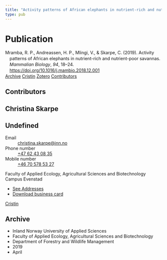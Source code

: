 ```yaml
---
title: "Activity patterns of African elephants in nutrient-rich and nutrient-poor savannas"
type: pub
---
```

<h1>Publication</h1>
<article id="csl-bib-container-SXF66YSX" class="csl-bib-container">
  <div class="csl-bib-body" style="line-height: 1.35; padding-left: 1em; text-indent:-1em;">
  <div class="csl-entry">Mramba, R. P., Andreassen, H. P., Mlingi, V., &amp; Skarpe, C. (2019). Activity patterns of African elephants in nutrient-rich and nutrient-poor savannas. <i>Mammalian Biology</i>, <i>94</i>, 18&#x2013;24. <a href="https://doi.org/10.1016/j.mambio.2018.12.001">https://doi.org/10.1016/j.mambio.2018.12.001</a></div>
</div>
  <div class="csl-bib-buttons">
    <a href="#taxonomy-article-SXF66YSX" class="csl-bib-button">Archive</a>
    <a href="https://app.cristin.no/results/show.jsf?id=1694802" alt="Cristin URL" class="csl-bib-button">Cristin</a>
    <a href="http://zotero.org/groups/5022929/items/SXF66YSX" alt="Zotero URL" class="csl-bib-button">Zotero</a>
    <a href="#contributors-article-SXF66YSX" class="csl-bib-button">Contributors</a>
  </div>
  <div id="csl-bib-meta-container-SXF66YSX"></div>
</article>
<div id="csl-bib-meta-SXF66YSX" class="csl-bib-meta">
  <article id="contributors-article-SXF66YSX" class="contributors-article">
    <h1>Contributors</h1>
    <div class="personas">
<div class="vrtx-hinn-person-card">
<div class="photo">
<i class="lar la-user-circle missing-person"></i>
</div>
<div class="info">
<hgroup><h1>Christina Skarpe</h1>
<h2>Undefined</h2>
</hgroup><dl>
<dt>Email</dt>
<dd>
<a href="mailto:christina.skarpe@inn.no">christina.skarpe@inn.no</a>
</dd>
<dt>Phone number</dt>
<dd><a href="tel:+4762430835">
+47 62 43 08 35
</a></dd>
<dt>Mobile number</dt>
<dd><a href="tel:+46705785327">
+46 70 578 53 27
</a></dd>
</dl>
<p>
Faculty of Applied Ecology, Agricultural Sciences and Biotechnology<br>
Campus Evenstad
</p>
<ul class="vrtx-hinn-links">
<li><a href="https://www.inn.no/english/find-an-employee/christina-skarpe.html#vrtx-hinn-addresses">See Addresses</a></li>
<li><a href="https://www.inn.no/english/find-an-employee/christina-skarpe.html?vrtx=vcf">Download business card</a></li>
</ul>
</div>
</div>
<a href="https://app.cristin.no/persons/show.jsf?id=328270" alt="Cristin URL" class="personas-cristin">Cristin</a>
</div>
  </article>
  <article id="taxonomy-article-SXF66YSX" class="taxonomy-article">
    <h1>Archive</h1>
    <ul>
      <li>Inland Norway University of Applied Sciences</li>
      <li>Faculty of Applied Ecology, Agricultural Sciences and Biotechnology</li>
      <li>Department of Forestry and Wildlife Management</li>
      <li>2019</li>
      <li>April</li>
    </ul>
  </article>
</div>
